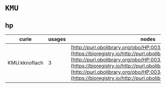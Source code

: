 # `KMU`

## hp

| curie         |   usages | nodes                                                                                                                                                                                                                                                                                                                                       |
|---------------|----------|---------------------------------------------------------------------------------------------------------------------------------------------------------------------------------------------------------------------------------------------------------------------------------------------------------------------------------------------|
| KMU:kknoflach |        3 | [http://purl.obolibrary.org/obo/HP:0033520](https://bioregistry.io/http://purl.obolibrary.org/obo/HP:0033520), [http://purl.obolibrary.org/obo/HP:0033999](https://bioregistry.io/http://purl.obolibrary.org/obo/HP:0033999), [http://purl.obolibrary.org/obo/HP:0034000](https://bioregistry.io/http://purl.obolibrary.org/obo/HP:0034000) |
